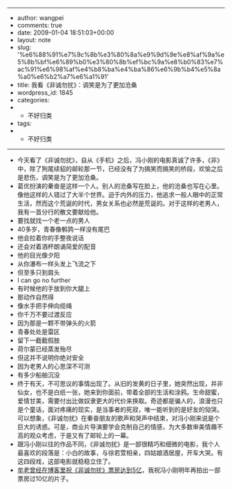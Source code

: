 - ---
- author: wangpei
- comments: true
- date: 2009-01-04 18:51:03+00:00
- layout: note
- slug: '%e6%88%91%e7%9c%8b%e3%80%8a%e9%9d%9e%e8%af%9a%e5%8b%bf%e6%89%b0%e3%80%8b%ef%bc%9a%e8%b0%83%e7%ac%91%e6%98%af%e4%b8%ba%e4%ba%86%e6%9b%b4%e5%8a%a0%e6%b2%a7%e6%a1%91'
- title: 我看《非诚勿扰》：调笑是为了更加沧桑
- wordpress_id: 1845
- categories:
- - 不好归类
- tags:
- - 不好归类
- ---
- 今天看了《非诚勿扰》，自从《手机》之后，冯小刚的电影真诚了许多，《非》中，除了狗尾续貂的邮轮那一节，已经没有了为搞笑而搞笑的桥段，欢愉之后是悲伤，调笑是为了更加沧桑。
- 葛优扮演的秦奋是这样一个人。别人的沧桑写在脸上，他的沧桑也写在心里。像他这样的人错过了大半个世界。迫于内外的压力，他追求一般人眼中的正常生活，然而这个荒诞的时代，男女关系也必然是荒诞的。对于这样的老男人，我有一首分行的散文要献给他。
- 要找就找一个老一点的男人
- 40多岁，青春像鹌鹑一样没有尾巴
- 他会拉着你的手整夜说话
- 还会对着酒杯朗诵简爱的配音
- 他的目光像夕阳
- 从你瀑布一样头发上飞流之下
- 但至多只到肩头
- I can go no further
- 有时候他的手放到你大腿上
- 那动作自然得
- 像水手把手伸向缆绳
- 你千万不要过渡反应
- 因为那是一颗不带弹头的火箭
- 青春处处是雷区
- 留下一截截假肢
- 荷尔蒙已经蒸发殆尽
- 但这并不说明你绝对安全
- 因为老男人的心思深不可测
- 有多少船舶沉没
- 终于有天，不可思议的事情出现了。从旧的发黄的日子里，她突然出现，并非仙女，也不是白纸一张，她来到你面前，带着全部的生活和涂鸦。生命甜蜜，爱情甘美，需要付出比做奴隶更大的代价来换取。奇迹都是骗人的，浪漫也只是个童话，面对疼痛的现实，是当事者的死寂，唯一能听到的是好友的恸哭。可以想象，《非诚勿扰》在秦奋朋友的歌声和哭声中结束，对冯小刚来说是个巨大的诱惑。可是，商业片导演要学会克制自己的情感，为大多数审美情趣不高的观众考虑，于是又有了邮轮上的一幕。
- 跟冯小刚以往的作品不同，《非诚勿扰》是一部很精巧和细微的电影，我个人最喜欢的段落是：小白的故事，与徐若萱相亲，四姑娘酒居屋，开车大哭。有这四段戏，这部电影就稳稳立住了。
- [牟老曾经在博客里祝《非诚勿扰》票房达到5亿](http://www.bullog.cn/blogs/mousen/archives/246748.aspx)，我祝冯小刚明年再拍出一部票房过10亿的片子。
